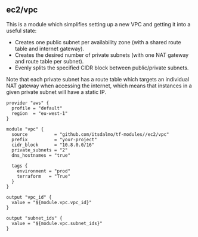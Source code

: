 ## ec2/vpc

This is a module which simplifies setting up a new VPC and getting it into a useful state:

- Creates one public subnet per availability zone (with a shared route table and internet gateway).
- Creates the desired number of private subnets (with one NAT gateway and route table per subnet).
- Evenly splits the specified CIDR block between public/private subnets.

Note that each private subnet has a route table which targets an individual NAT gateway when accessing
the internet, which means that instances in a given private subnet will have a static IP.

```hcl
provider "aws" {
  profile = "default"
  region  = "eu-west-1"
}

module "vpc" {
  source          = "github.com/itsdalmo/tf-modules//ec2/vpc"
  prefix          = "your-project"
  cidr_block      = "10.8.0.0/16"
  private_subnets = "2"
  dns_hostnames = "true"

  tags {
    environment = "prod"
    terraform   = "True"
  }
}

output "vpc_id" {
  value = "${module.vpc.vpc_id}"
}

output "subnet_ids" {
  value = "${module.vpc.subnet_ids}"
}
```
